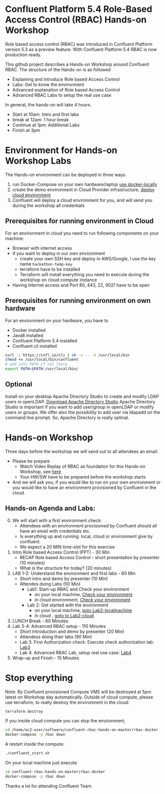 # Confluent Platform 5.4 Role-Based Access Control (RBAC) Hands-on Workshop

Role based access control (RBAC) was introduced in Confluent Platform version 5.3 as a preview feature. With Confluent Platform 5.4 RBAC is now production ready.

This github project describes a Hands-on Workshop around Confluent RBAC. The structure of the Hands-on is as followed
* Explaining and Introduce Role based Access Control
* Labs: Get to know the environment
* Advanced explanation of Role based Access Control
* Advanced RBAC Labs to setup the real use case

In general, the hands-on will take 4 hours.
* Start at   10am: Intro and first labs
* break at   12am: 1 hour break
* Continue at 1pm: Additional Labs
* Finish at   3pm

# Environment for Hands-on Workshop Labs
The Hands-on environment can be deployed in three ways 
1. run Docker-Compose on your own hardware/laptop [use docker-locally](rbac-docker/)
2. create the demo environment in Cloud Provider infrastructure, [deploy cloud environment](terraform/)
3. Confluent will deploy a cloud environment for you, and will send you during the workshop all credentials

## Prerequisites for running environment in Cloud
For an environment in cloud you need to run following components on your machine: 
* Browser with internet access
* if you want to deploy in our own environment
  - create your own SSH key and deploy in AWS/Google, I use the key name `hackathon-temp-key`
  - terraform have to be installed
  - Terraform will install everything you need to execute during the workshop on cloud compute instance
* Having internet access and Port 80, 443, 22, 9021 have to be open

## Prerequisites for running environment on own hardware
For an environment on your hardware, you have to 
- Docker installed
- Java8 installed
- Confluent Platform 5.4 installed
- Confluent cli installed
```bash
curl -L https://cnfl.io/cli | sh -s -- -b /usr/local/bin
chmod +x /usr/local/bin/confluent
# add into PATH if not there
export PATH=$PATH:/usr/local/bin/
```

## Optional
Install on your desktop Apache Directory Studio to create and modify LDAP users in openLDAP. [Download Apache Directory Studio](https://directory.apache.org/studio/downloads.html)
Apache Directory Studio is important if you want to add user/group in openLDAP or modify users or groups.
We offer also the possibility to add user via ldapadd on the command line prompt. So, Apache Directory is really optinal.

# Hands-on Workshop
Three days before the workshop we will send out to all attendees an email:
* Please be prepare
  * Watch Video Replay of RBAC as foundation for this Hands-on Workshop, see [here](https://events.confluent.io/kitchentour2020)
  * Your HW/SW have to be prepared before the workshop starts
* And we will ask you, if you would like to run on your own environment or you would like to have an environment provisioned by Confluent in the cloud.

## Hands-on Agenda and Labs:
0. We will start with a first environment check:
   * Attendees with an environment provisioned by Confluent should all have an email with credentials etc.
   * Is everything up and running: local, cloud or environment give by confluent.
   * We expect a 20 MIN time-slot for this exercise
1. Intro Role based Access Control (PPT)              -   30 Min
   * RECAP Role based Access Control - short presentation by presenter (10 minutes)
   * What is the structure for today? (20 minutes)
2. LAB 1-2: Understand the environment and first labs -   60 Min                                               
   * Short intro and demo by presenter (10 Min)
   * Attendes doing Labs (50 Min)
     * Lab1: Start-up RBAC and Check your environment
       - on your local machine, [Check your environment](labs/Lab1-localmachine.md/)
       - in cloud environment, [Check your environment](labs/Lab1-cloud.md)
     * Lab 2: Get started with the environment
       - on your local machine, [goto Lab2-localmachine](labs/Lab2-localmachine.md)
       - in cloud , [goto to Lab2-cloud](labs/Lab2-cloud.md)
3. LUNCH Break                                         -     60 Minutes
4. Lab 3-4: Advanced RBAC setup                        -    110 Minutes         
   * Short Introduction and demo by presenter (20 Min)
   * Attendess doing their labs (90 Min)
   * Lab 3. First Authorization check: Execute check authorization lab: [Lab3](labs/Lab3.md)
   * Lab 4. Advanced RBAC Lab, setup real use case: [Lab4](labs/Lab4.md)
5. Wrap-up and Finish                                 -     15 Minutes

# Stop everything
Note: By Confluent provisioned Compute VMS will be destroyed at 5pm latest on Workshop day automatically.
Outside of cloud compute, please use terraform, to really destroy the environment in the cloud:
```bash
terraform destroy
```
If you inside cloud compute you can stop the environment;
```bash
cd /home/ec2-user/software/confluent-rbac-hands-on-master/rbac-docker
docker-compose -p rbac down
```
A restart inside the compute:
```bash
./confluent_start.sh
```
On your local machine just execute
```bash
cd confluent-rbac-hands-on-master/rbac-docker
docker-compose -p rbac down
```

Thanks a lot for attending
Confluent Team.
